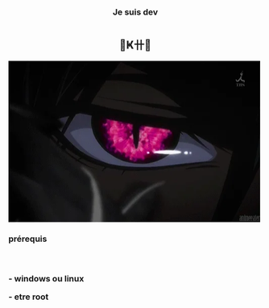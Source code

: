 # <h3 align="center">Je suis dev</h3>

# <h2 align="center">🌸Ҝ卄🌸</h2>

<p><img align="center" alt="gif" src="https://github.com/KHhkvrc/KHHK/blob/main/giphy.gif" width="500" height="320" /></p>

<h3> prérequis <h3>
  <br>
  <p>- windows ou linux<p>
  <p>- etre root<p>
